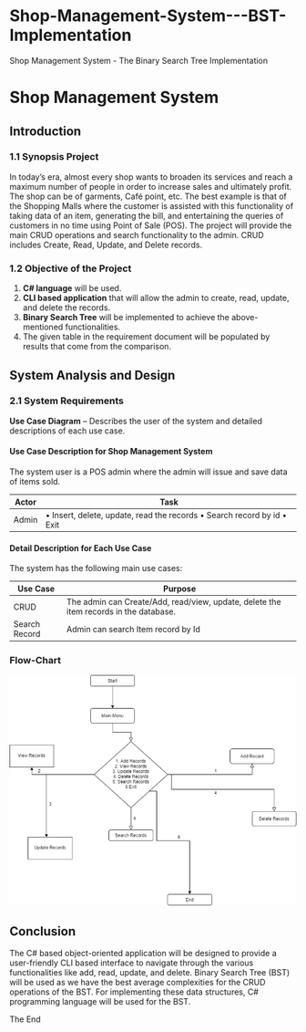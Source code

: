 # Shop-Management-System---BST-Implementation
Shop Management System - The Binary Search Tree Implementation

# Shop Management System

## Introduction

### 1.1 Synopsis Project
In today’s era, almost every shop wants to broaden its services and reach a maximum number of people in order to increase sales and ultimately profit. The shop can be of garments, Café point, etc. The best example is that of the Shopping Malls where the customer is assisted with this functionality of taking data of an item, generating the bill, and entertaining the queries of customers in no time using Point of Sale (POS). The project will provide the main CRUD operations and search functionality to the admin. CRUD includes Create, Read, Update, and Delete records.

### 1.2 Objective of the Project
1. **C# language** will be used.
2. **CLI based application** that will allow the admin to create, read, update, and delete the records.
3. **Binary Search Tree** will be implemented to achieve the above-mentioned functionalities.
4. The given table in the requirement document will be populated by results that come from the comparison.

## System Analysis and Design

### 2.1 System Requirements
**Use Case Diagram** – Describes the user of the system and detailed descriptions of each use case.

#### Use Case Description for Shop Management System

The system user is a POS admin where the admin will issue and save data of items sold.

| Actor | Task |
|-------|------|
| Admin | • Insert, delete, update, read the records • Search record by id • Exit |

#### Detail Description for Each Use Case

The system has the following main use cases:

| Use Case   | Purpose                                                                 |
|------------|-------------------------------------------------------------------------|
| CRUD       | The admin can Create/Add, read/view, update, delete the item records in the database. |
| Search Record | Admin can search Item record by Id                                      |

### Flow-Chart
![Flowchart](flowchart.png)


## Conclusion
The C# based object-oriented application will be designed to provide a user-friendly CLI based interface to navigate through the various functionalities like add, read, update, and delete. Binary Search Tree (BST) will be used as we have the best average complexities for the CRUD operations of the BST. For implementing these data structures, C# programming language will be used for the BST.

The End
